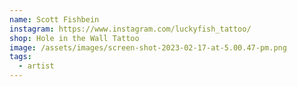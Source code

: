 ```yaml
---
name: Scott Fishbein
instagram: https://www.instagram.com/luckyfish_tattoo/
shop: Hole in the Wall Tattoo
image: /assets/images/screen-shot-2023-02-17-at-5.00.47-pm.png
tags:
  - artist
---
```

